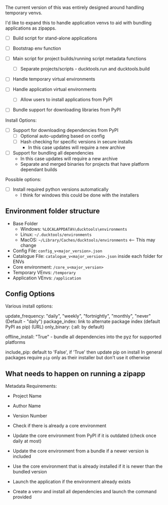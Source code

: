 The current version of this was entirely designed around handling temporary venvs. 

I'd like to expand this to handle application venvs to aid with bundling applications as zipapps.

* [ ] Build script for stand-alone applications
* [ ] Bootstrap env function
* [ ] Main script for project builds/running script metadata functions
  * [ ] Separate projects/scripts - ducktools.run and ducktools.build
* [ ] Handle temporary virtual environments
* [ ] Handle application virtual environments
  * [ ] Allow users to install applications from PyPI
* [ ] Bundle support for downloading libraries from PyPI


Install  Options:
* [ ] Support for downloading dependencies from PyPI
  * [ ] Optional auto-updating based on config 
  * [ ] Hash checking for specific versions in secure installs
    * In this case updates will require a new archive 
* [ ] Support for bundling all dependencies
  * In this case updates will require a new archive
  * Separate and merged binaries for projects that have platform dependant builds

Possible options:
* [ ] Install required python versions automatically
  * I think for windows this could be done with the installers 

## Environment folder structure ##

* Base Folder
  * Windows: `%LOCALAPPDATA%\ducktools\environments`
  * Linux: `~/.ducktools/environments`
  * MacOS: `~/Library/Caches/ducktools/environments` <-- This may change
* Config File: `config_v<major_version>.json`
* Catalogue File: `catalogue_v<major_version>.json` inside each folder for ENVs
* Core environment: `/core_v<major_version>`
* Temporary VEnvs: `/temporary`
* Application VEnvs: `/application`


## Config Options ##

Various install options:

update_frequency: "daily", "weekly", "fortnightly", "monthly", "never" (Default - "daily")
package_index: link to alternate package index (default PyPI as pip) (URL)
only_binary: (:all: by default)

offline_install: "True" - bundle all dependencies into the pyz for supported platforms

include_pip: default to 'False', if 'True' then update pip on install
             In general packages require `pip` only as their installer but don't use it otherwise


## What needs to happen on running a zipapp ##

Metadata Requirements:
* Project Name
* Author Name
* Version Number


* Check if there is already a core environment
* Update the core environment from PyPI if it is outdated (check once daily at most)
* Update the core environment from a bundle if a newer version is included
* Use the core environment that is already installed if it is newer than the bundled version

* Launch the application if the environment already exists
* Create a venv and install all dependencies and launch the command provided
